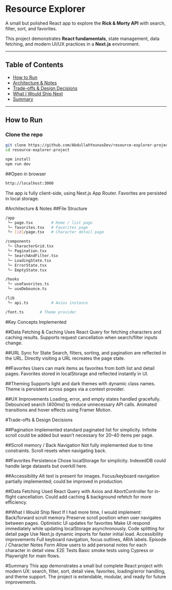 # Resource Explorer

A small but polished React app to explore the **Rick & Morty API** with search, filter, sort, and favorites.

This project demonstrates **React fundamentals**, state management, data fetching, and modern UI/UX practices in a **Next.js** environment.

---

## Table of Contents

- [How to Run](#how-to-run)  
- [Architecture & Notes](#architecture--notes)  
- [Trade-offs & Design Decisions](#trade-offs--design-decisions)  
- [What I Would Ship Next](#what-i-would-ship-next)  
- [Summary](#summary)  

---

## How to Run

### Clone the repo

```bash
git clone https://github.com/AbdullahYounasDev/resource-explorer-project.git
cd resource-explorer-project
```
```bash
npm install
npm run dev
```

##Open in browser
```bash
http://localhost:3000
```

The app is fully client-side, using Next.js App Router. Favorites are persisted in local storage.

#Architecture & Notes
##File Structure
```bash
/app
 └─ page.tsx        # Home / list page
 └─ favorites.tsx   # Favorites page
 └─ [id]/page.tsx   # Character detail page

/components
 └─ CharacterGrid.tsx
 └─ Pagination.tsx
 └─ SearchAndFilter.tsx
 └─ LoadingState.tsx
 └─ ErrorState.tsx
 └─ EmptyState.tsx

/hooks
 └─ useFavorites.ts
 └─ useDebounce.ts

/lib
 └─ api.ts          # Axios instance

/font.ts       # Theme provider
```


#Key Concepts Implemented

##Data Fetching & Caching
Uses React Query for fetching characters and caching results.
Supports request cancellation when search/filter inputs change.

##URL Sync for State
Search, filters, sorting, and pagination are reflected in the URL.
Directly visiting a URL recreates the page state.

##Favorites
Users can mark items as favorites from both list and detail pages.
Favorites stored in localStorage and reflected instantly in UI.

##Theming
Supports light and dark themes with dynamic class names.
Theme is persistent across pages via a context provider.

##UX Improvements
Loading, error, and empty states handled gracefully.
Debounced search (400ms) to reduce unnecessary API calls.
Animated transitions and hover effects using Framer Motion.

#Trade-offs & Design Decisions

##Pagination
Implemented standard paginated list for simplicity. Infinite scroll could be added but wasn’t necessary for 20–40 items per page.

##Scroll memory / Back Navigation
Not fully implemented due to time constraints. Scroll resets when navigating back.

##Favorites Persistence
Chose localStorage for simplicity. IndexedDB could handle large datasets but overkill here.

##Accessibility
Alt text is present for images.
Focus/keyboard navigation partially implemented; could be improved in production.

##Data Fetching
Used React Query with Axios and AbortController for in-flight cancellation.
Could add caching & background refetch for more efficiency.

##What I Would Ship Next
If I had more time, I would implement:
Back/forward scroll memory
Preserve scroll position when user navigates between pages.
Optimistic UI updates for favorites
Make UI respond immediately while updating localStorage asynchronously.
Code splitting for detail page
Use Next.js dynamic imports for faster initial load.
Accessibility improvements
Full keyboard navigation, focus outlines, ARIA labels.
Episode / Character Notes Form
Allow users to add personal notes for each character in detail view.
E2E Tests
Basic smoke tests using Cypress or Playwright for main flows.

#Summary
This app demonstrates a small but complete React project with modern UX: search, filter, sort, detail view, favorites, loading/error handling, and theme support.
The project is extendable, modular, and ready for future improvements.
